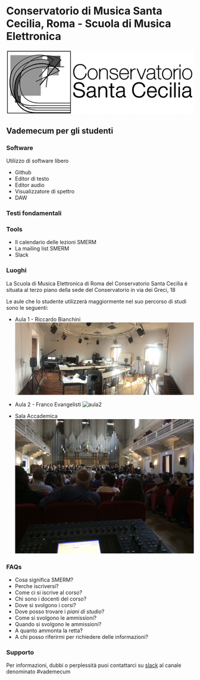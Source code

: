 # Conservatorio di Musica Santa Cecilia, Roma - Scuola di Musica Elettronica
![logo](resources/logo-santacecilia-2-1024x351-768x263.png)
## Vademecum per gli studenti

### Software

Utilizzo di software libero

- Github
- Editor di testo
- Editor audio
- Visualizzatore di spettro
- DAW

### Testi fondamentali

### Tools

- Il calendario delle lezioni SMERM
- La mailing list SMERM
- Slack

### Luoghi

La Scuola di Musica Elettronica di Roma del Conservatorio Santa Cecilia è situata al terzo piano della sede del Conservatorio in via dei Greci, 18

Le aule che lo studente utilizzerà maggiormente nel suo percorso di studi sono le seguenti:
- Aula 1 - Riccardo Bianchini
![aula1](resources/aula1.jpg)

- Aula 2 - Franco Evangelisti
![aula2](resources/aula2.jpg)
- Sala Accademica
![sala_accademica](resources/sala_accademica.jpg)

### FAQs
- Cosa significa SMERM?
- Perche iscriversi?
- Come ci si iscrive al corso?
- Chi sono i docenti del corso?
- Dove si svolgono i corsi?
- Dove posso trovare i _piani di studio_?
- Come si svolgono le ammissioni?
- Quando si svolgono le ammissioni?
- A quanto ammonta la retta?
- A chi posso riferirmi per richiedere delle informazioni?

### Supporto

Per informazioni, dubbi o perplessità puoi contattarci su [slack](smerm.slack.com) al canale denominato #vademecum
